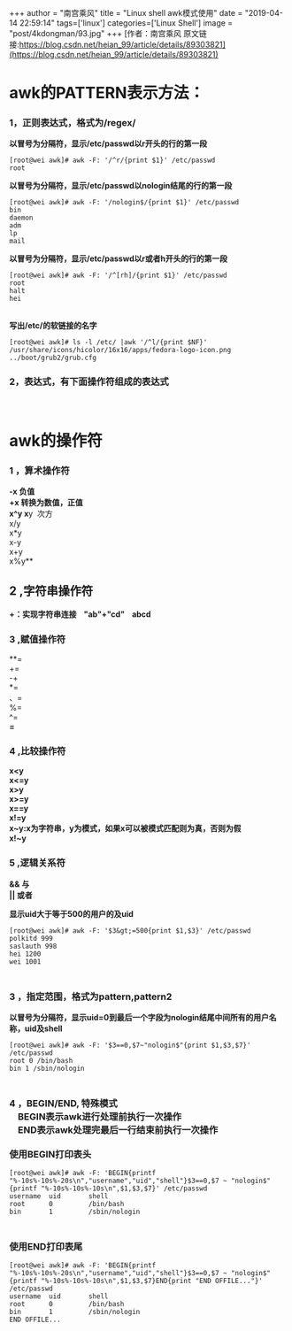 +++
author = "南宫乘风"
title = "Linux shell awk模式使用"
date = "2019-04-14 22:59:14"
tags=['linux']
categories=['Linux Shell']
image = "post/4kdongman/93.jpg"
+++
[作者：南宫乘风   原文链接:https://blog.csdn.net/heian_99/article/details/89303821](https://blog.csdn.net/heian_99/article/details/89303821)

# **awk的PATTERN表示方法：**

### **1，正则表达式，格式为/regex/**

**以冒号为分隔符，显示/etc/passwd以r开头的行的第一段**

```
[root@wei awk]# awk -F: '/^r/{print $1}' /etc/passwd
root
```

**以冒号为分隔符，显示/etc/passwd以nologin结尾的行的第一段**

```
[root@wei awk]# awk -F: '/nologin$/{print $1}' /etc/passwd
bin
daemon
adm
lp
mail
```

**以冒号为分隔符，显示/etc/passwd以r或者h开头的行的第一段**

```
[root@wei awk]# awk -F: '/^[rh]/{print $1}' /etc/passwd
root
halt
hei
```

<br>**写出/etc/的软链接的名字**

```
[root@wei awk]# ls -l /etc/ |awk '/^l/{print $NF}'
/usr/share/icons/hicolor/16x16/apps/fedora-logo-icon.png
../boot/grub2/grub.cfg
```

### **2，表达式，有下面操作符组成的表达式**

# <br>**awk的操作符**

### **1 ，算术操作符**

**-x 负值<br> +x 转换为数值，正值<br> x^y x**y  次方<br> x/y<br> x*y<br> x-y<br> x+y<br> x%y**

## **2 ,字符串操作符**

**+：实现字符串连接    "ab"+"cd"    abcd**

### **3 ,赋值操作符**

**=<br> +=<br> -+<br> *=<br> 、=<br> %=<br> ^=<br> **=**

### **4 ,比较操作符**

**x&lt;y<br> x&lt;=y<br> x&gt;y<br> x&gt;=y<br> x==y<br> x!=y<br> x~y:x为字符串，y为模式，如果x可以被模式匹配则为真，否则为假<br> x!~y**

### **5 ,逻辑关系符**

**&amp;&amp; 与<br> || 或者**

**显示uid大于等于500的用户的及uid**

```
[root@wei awk]# awk -F: '$3&gt;=500{print $1,$3}' /etc/passwd
polkitd 999
saslauth 998
hei 1200
wei 1001
```

### <br>**3 ，指定范围，格式为pattern,pattern2**

**以冒号为分隔符，显示uid=0到最后一个字段为nologin结尾中间所有的用户名称，uid及shell**

```
[root@wei awk]# awk -F: '$3==0,$7~"nologin$"{print $1,$3,$7}' /etc/passwd
root 0 /bin/bash
bin 1 /sbin/nologin
```

### <br>**4 ，BEGIN/END, 特殊模式<br>     BEGIN表示awk进行处理前执行一次操作<br>     END表示awk处理完最后一行结束前执行一次操作<br>     <br>使用BEGIN打印表头**

```
[root@wei awk]# awk -F: 'BEGIN{printf "%-10s%-10s%-20s\n","username","uid","shell"}$3==0,$7 ~ "nologin$"{printf "%-10s%-10s%-10s\n",$1,$3,$7}' /etc/passwd
username  uid       shell               
root      0         /bin/bash 
bin       1         /sbin/nologin
```

### <br>**使用END打印表尾**

```
[root@wei awk]# awk -F: 'BEGIN{printf "%-10s%-10s%-20s\n","username","uid","shell"}$3==0,$7 ~ "nologin$"{printf "%-10s%-10s%-10s\n",$1,$3,$7}END{print "END OFFILE..."}' /etc/passwd
username  uid       shell               
root      0         /bin/bash 
bin       1         /sbin/nologin
END OFFILE...
```

 
